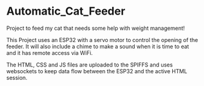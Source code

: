 # Automatic_Cat_Feeder
Project to feed my cat that needs some help with weight management!

This Project uses an ESP32 with a servo motor to control the opening of the feeder.
It will also include a chime to make a sound when it is time to eat and it has remote access via WiFi.

The HTML, CSS and JS files are uploaded to the SPIFFS and uses websockets to keep data flow between the ESP32 and the active HTML session.
